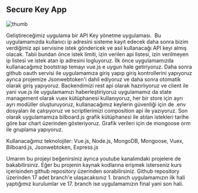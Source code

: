 ## Secure Key App

![thumb](https://i.hizliresim.com/AcjUby.png)

Geliştireceğimiz uygulama bir API Key yönetme uygulaması.  Bu  uygulamamızda kullanıcı ip adresini sisteme kayıt 
edecek daha sonra bizim verdiğimiz api servisine istek göndericek ve asıl kullanacağı API keyi 
almış olacak. Tabii bundan önce istek limiti, izin verilen api listesi, izin verilmeyen ip listesi ve istek atan ip adresini logluyoruz. 
İlk önce uygulamamızda kullanacağımız bootstrap temayı vue.js e uygun hale getiriyoruz. Daha sonra github oauth servisi ile uygulamamıza giriş yapıp giriş kontrollerini yapıyoruz ayrıca projemize Jsonwebtoken'i dahil ediyoruz  ve daha sonra otomatik olarak giriş yapıyoruz. 
Backendimizi rest api olarak hazırlıyoruz ve client ile yani vue.js ile uygulamamızı haberleştiriyoruz uygulamamız da state management olarak vuex kütüphanesi kullanıyoruz, 
her bir store için ayrı ayrı modüller oluşturuyoruz, kullanacağımız keylerin güvenliği için de .env dosyaları ile çalışıyoruz ve scriptlerimizi composition api ile yazıyoruz. 
Son olarak uygulamamıza bilboard.js grafik kütüphanesi ile atılan istekleri tarihe göre bar chart üzerinden gösteriyoruz. Grafik verileri için de mongoose orm ile gruplama yapıyoruz. 

Kullanacağımız teknolojiler: Vue.js, Node.js, MongoDB, Mongoose, Vuex, Bilboard.js, Jsonwebtoken, Express.js

Umarım bu projeyi beğenirsiniz ayrıca youtube kanalımdaki projelere de bakabilirsiniz. 
Eğer bu projenin kaynak kodlarına erişmek isterseniz kurs içerisinden github repository üzerinden sorabilirsiniz. 
Github repository üzerinden 17 adet branch'e ulaşacaksınız 1. branch uygulamamızın ilk hali yaptığımız kurulumlar ve 17. branch ise uygulamamızın final yani son hali.
